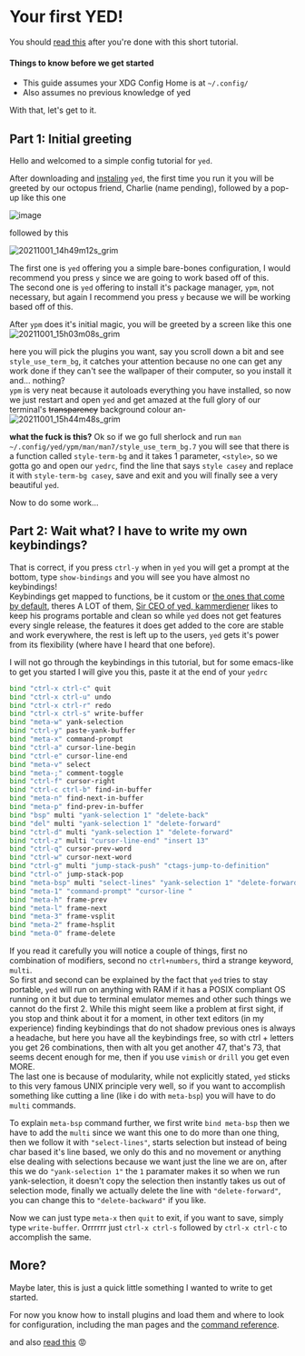 # Your first YED!
You should [read this](https://your-editor.org/user_guide.html) after you're done with this short tutorial.
#### Things to know before we get started
* This guide assumes your XDG Config Home is at `~/.config/`
* Also assumes no previous knowledge of yed

With that, let's get to it.

## Part 1: Initial greeting

Hello and welcomed to a simple config tutorial for `yed`.

After downloading and [instaling](https://your-editor.org/install.html) `yed`, the first time you run it you will be greeted by our octopus friend, Charlie (name pending), followed by a pop-up like this one

![image](https://user-images.githubusercontent.com/71751817/135678302-496c5315-9308-499b-8a1d-31424c08d1d4.png)

followed by this

![20211001_14h49m12s_grim](https://user-images.githubusercontent.com/71751817/135678366-2b78b3b6-7b5d-46b1-adfe-660c7466f85f.png)

The first one is `yed` offering you a simple bare-bones configuration, I would recommend you press `y` since we are going to work based off of this. <br />
The second one is `yed` offering to install it's package manager, `ypm`, not necessary, but again I recommend you press `y` because we will be working based off of this.

After `ypm` does it's initial magic, you will be greeted by a screen like this one
![20211001_15h03m08s_grim](https://user-images.githubusercontent.com/71751817/135683181-873925c8-431d-4fab-ba4b-0f2aa333f601.png)

here you will pick the plugins you want, say you scroll down a bit and see `style_use_term_bg`, it catches your attention because no one can get any work done if they can't see the wallpaper of their computer, so you install it and... nothing? <br />
`ypm` is very neat because it autoloads everything you have installed, so now we just restart and open `yed` and get amazed at the full glory of our terminal's ~~transparency~~ background colour an- <br />
![20211001_15h44m48s_grim](https://user-images.githubusercontent.com/71751817/135684105-1e0e36c4-3bab-482b-b08d-541e5f5a3869.png)

**what the fuck is this?**
Ok so if we go full sherlock and run `man ~/.config/yed/ypm/man/man7/style_use_term_bg.7` you will see that there is a function called `style-term-bg` and it takes 1 parameter, `<style>`, so we gotta go and open our `yedrc`, find the line that says `style casey` and replace it with `style-term-bg casey`, save and exit and you will finally see a very beautiful `yed`.

Now to do some work...

## Part 2: Wait what? I have to write my own keybindings?

That is correct, if you press `ctrl-y` when in `yed` you will get a prompt at the bottom, type `show-bindings` and you will see you have almost no keybindings!
<br />
Keybindings get mapped to functions, be it custom or [the ones that come by default](https://your-editor.org/cmd_ref.html), theres A LOT of them, [Sir CEO of yed, kammerdiener](https://github.com/kammerdienerb/yed) likes to keep his programs portable and clean so while `yed` does not get features every single release, the features it does get added to the core are stable and work everywhere, the rest is left up to the users, `yed` gets it's power from its flexibility (where have I heard that one before).

I will not go through the keybindings in this tutorial, but for some emacs-like to get you started I will give you this, paste it at the end of your `yedrc`
``` bash
bind "ctrl-x ctrl-c" quit
bind "ctrl-x ctrl-u" undo
bind "ctrl-x ctrl-r" redo
bind "ctrl-x ctrl-s" write-buffer 
bind "meta-w" yank-selection
bind "ctrl-y" paste-yank-buffer
bind "meta-x" command-prompt
bind "ctrl-a" cursor-line-begin
bind "ctrl-e" cursor-line-end 
bind "meta-v" select
bind "meta-;" comment-toggle
bind "ctrl-f" cursor-right
bind "ctrl-c ctrl-b" find-in-buffer
bind "meta-n" find-next-in-buffer
bind "meta-p" find-prev-in-buffer
bind "bsp" multi "yank-selection 1" "delete-back"
bind "del" multi "yank-selection 1" "delete-forward"
bind "ctrl-d" multi "yank-selection 1" "delete-forward"
bind "ctrl-z" multi "cursor-line-end" "insert 13"
bind "ctrl-q" cursor-prev-word
bind "ctrl-w" cursor-next-word 
bind "ctrl-g" multi "jump-stack-push" "ctags-jump-to-definition"
bind "ctrl-o" jump-stack-pop 
bind "meta-bsp" multi "select-lines" "yank-selection 1" "delete-forward"
bind "meta-1" "command-prompt" "cursor-line " 
bind "meta-h" frame-prev
bind "meta-l" frame-next
bind "meta-3" frame-vsplit
bind "meta-2" frame-hsplit
bind "meta-0" frame-delete    
```

If you read it carefully you will notice a couple of things, first no combination of modifiers, second no `ctrl+numbers`, third a strange keyword, `multi`. <br />
So first and second can be explained by the fact that `yed` tries to stay portable, `yed` will run on anything with RAM if it has a POSIX compliant OS running on it but due to terminal emulator memes and other such things we cannot do the first 2. While this might seem like a problem at first sight, if you stop and think about it for a moment, in other text editors (in my experience) finding keybindings that do not shadow previous ones is always a headache, but here you have all the keybindings free, so with ctrl + letters you get 26 combinations, then with alt you get another 47, that's 73, that seems decent enough for me, then if you use `vimish` or `drill` you get even MORE.
<br />
The last one is because of modularity, while not explicitly stated, `yed` sticks to this very famous UNIX principle very well, so if you want to accomplish something like cutting a line (like i do with `meta-bsp`) you will have to do `multi` commands.

To explain `meta-bsp` command further, we first write `bind meta-bsp` then we have to add the `multi` since we want this one to do more than one thing, then we follow it with `"select-lines"`, starts selection but instead of being char based it's line based, we only do this and no movement or anything else dealing with selections because we want just the line we are on, after this we do `"yank-selection 1"` the `1` paramater makes it so when we run yank-selection, it doesn't copy the selection then instantly takes us out of selection mode, finally we actually delete the line with `"delete-forward"`, you can change this to `"delete-backward"` if you like.

Now we can just type `meta-x` then `quit` to exit, if you want to save, simply type `write-buffer`. Orrrrrr just `ctrl-x ctrl-s` followed by `ctrl-x ctrl-c` to accomplish the same.

## More?
Maybe later, this is just a quick little something I wanted to write to get started.

For now you know how to install plugins and load them and where to look for configuration, including the man pages and the [command reference](https://your-editor.org/cmd_ref.html).

and also [read this](https://your-editor.org/user_guide.html) 😡

